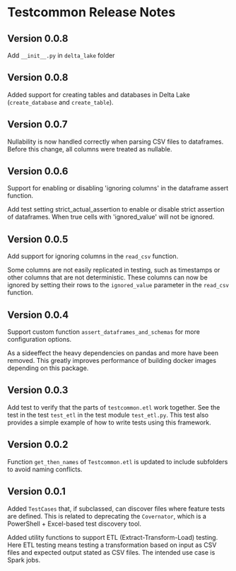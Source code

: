 # Testcommon Release Notes

## Version 0.0.8

Add `__init__.py` in `delta_lake` folder

## Version 0.0.8

Added support for creating tables and databases in Delta Lake (`create_database` and `create_table`).

## Version 0.0.7

Nullability is now handled correctly when parsing CSV files to dataframes.
Before this change, all columns were treated as nullable.

## Version 0.0.6

Support for enabling or disabling 'ignoring columns' in the dataframe assert function.

Add test setting strict_actual_assertion to enable or disable strict assertion of dataframes.
When true cells with 'ignored_value' will not be ignored.

## Version 0.0.5

Add support for ignoring columns in the `read_csv` function.

Some columns are not easily replicated in testing, such as timestamps or other columns that are not deterministic.
These columns can now be ignored by setting their rows to the `ignored_value` parameter in the `read_csv` function.

## Version 0.0.4

Support custom function `assert_dataframes_and_schemas` for more configuration options.

As a sideeffect the heavy dependencies on pandas and more have been removed. This
greatly improves performance of building docker images depending on this package.

## Version 0.0.3

Add test to verify that the parts of `testcommon.etl` work together.
See the test in the test `test_etl` in the test module `test_etl.py`.
This test also provides a simple example of how to write tests using this framework.

## Version 0.0.2

Function `get_then_names` of `Testcommon.etl` is updated to include subfolders to avoid naming conflicts.

## Version 0.0.1

Added `TestCases` that, if subclassed, can discover files where feature tests are defined. This is related to deprecating the `Covernator`, which is a PowerShell + Excel-based test discovery tool.

Added utility functions to support ETL (Extract-Transform-Load) testing. Here ETL testing means testing a transformation based on input as CSV files and expected output stated as CSV files.
The intended use case is Spark jobs.

